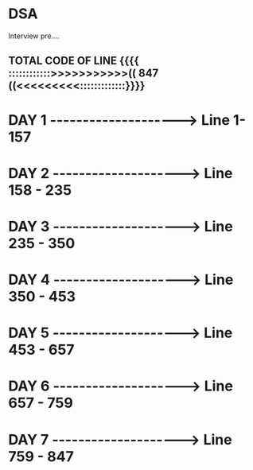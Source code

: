 # DSA
Interview pre....


## TOTAL CODE OF LINE {{{{ ::::::::::::>>>>>>>>>>>(( 847 ((<<<<<<<<<:::::::::::::}}}}
# DAY 1 --------------------> Line 1- 157
# DAY 2 --------------------> Line 158 - 235
# DAY 3 --------------------> Line 235 - 350
# DAY 4 --------------------> Line 350 - 453
# DAY 5 --------------------> Line 453 - 657
# DAY 6 --------------------> Line 657 - 759
# DAY 7 --------------------> Line 759 - 847
